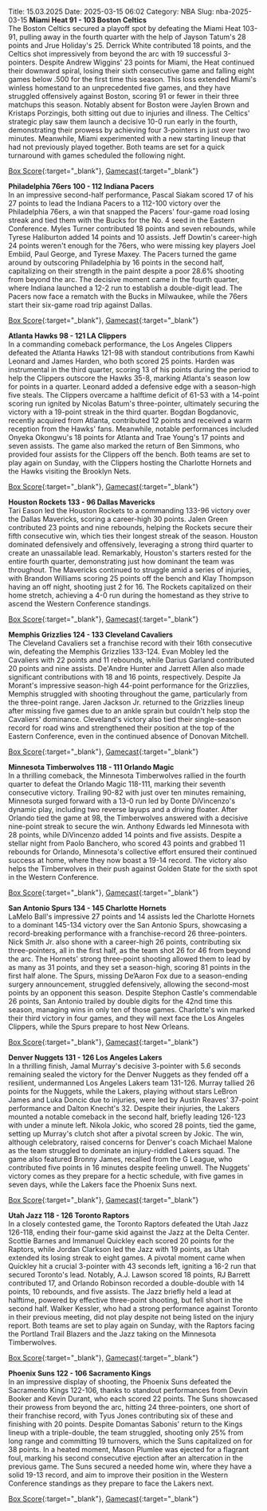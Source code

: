 Title: 15.03.2025
Date: 2025-03-15 06:02
Category: NBA 
Slug: nba-2025-03-15 
**Miami Heat 91 - 103 Boston Celtics**  
The Boston Celtics secured a playoff spot by defeating the Miami Heat 103-91, pulling away in the fourth quarter with the help of Jayson Tatum's 28 points and Jrue Holiday's 25. Derrick White contributed 18 points, and the Celtics shot impressively from beyond the arc with 19 successful 3-pointers. Despite Andrew Wiggins' 23 points for Miami, the Heat continued their downward spiral, losing their sixth consecutive game and falling eight games below .500 for the first time this season. This loss extended Miami's winless homestand to an unprecedented five games, and they have struggled offensively against Boston, scoring 91 or fewer in their three matchups this season. Notably absent for Boston were Jaylen Brown and Kristaps Porzingis, both sitting out due to injuries and illness. The Celtics' strategic play saw them launch a decisive 10-0 run early in the fourth, demonstrating their prowess by achieving four 3-pointers in just over two minutes. Meanwhile, Miami experimented with a new starting lineup that had not previously played together. Both teams are set for a quick turnaround with games scheduled the following night. 

[Box Score](/game/bos-vs-mia-0022400958/box-score){:target="_blank"}, [Gamecast](/game/bos-vs-mia-0022400958){:target="_blank"}<br>

**Philadelphia 76ers 100 - 112 Indiana Pacers**  
In an impressive second-half performance, Pascal Siakam scored 17 of his 27 points to lead the Indiana Pacers to a 112-100 victory over the Philadelphia 76ers, a win that snapped the Pacers' four-game road losing streak and tied them with the Bucks for the No. 4 seed in the Eastern Conference. Myles Turner contributed 18 points and seven rebounds, while Tyrese Haliburton added 14 points and 10 assists. Jeff Dowtin's career-high 24 points weren't enough for the 76ers, who were missing key players Joel Embiid, Paul George, and Tyrese Maxey. The Pacers turned the game around by outscoring Philadelphia by 16 points in the second half, capitalizing on their strength in the paint despite a poor 28.6% shooting from beyond the arc. The decisive moment came in the fourth quarter, where Indiana launched a 12-2 run to establish a double-digit lead. The Pacers now face a rematch with the Bucks in Milwaukee, while the 76ers start their six-game road trip against Dallas. 

[Box Score](/game/ind-vs-phi-0022400959/box-score){:target="_blank"}, [Gamecast](/game/ind-vs-phi-0022400959){:target="_blank"}<br>

**Atlanta Hawks 98 - 121 LA Clippers**  
In a commanding comeback performance, the Los Angeles Clippers defeated the Atlanta Hawks 121-98 with standout contributions from Kawhi Leonard and James Harden, who both scored 25 points. Harden was instrumental in the third quarter, scoring 13 of his points during the period to help the Clippers outscore the Hawks 35-8, marking Atlanta's season low for points in a quarter. Leonard added a defensive edge with a season-high five steals. The Clippers overcame a halftime deficit of 61-53 with a 14-point scoring run ignited by Nicolas Batum's three-pointer, ultimately securing the victory with a 19-point streak in the third quarter. Bogdan Bogdanovic, recently acquired from Atlanta, contributed 12 points and received a warm reception from the Hawks' fans. Meanwhile, notable performances included Onyeka Okongwu's 18 points for Atlanta and Trae Young's 17 points and seven assists. The game also marked the return of Ben Simmons, who provided four assists for the Clippers off the bench. Both teams are set to play again on Sunday, with the Clippers hosting the Charlotte Hornets and the Hawks visiting the Brooklyn Nets. 

[Box Score](/game/lac-vs-atl-0022400960/box-score){:target="_blank"}, [Gamecast](/game/lac-vs-atl-0022400960){:target="_blank"}<br>

**Houston Rockets 133 - 96 Dallas Mavericks**  
Tari Eason led the Houston Rockets to a commanding 133-96 victory over the Dallas Mavericks, scoring a career-high 30 points. Jalen Green contributed 23 points and nine rebounds, helping the Rockets secure their fifth consecutive win, which ties their longest streak of the season. Houston dominated defensively and offensively, leveraging a strong third quarter to create an unassailable lead. Remarkably, Houston's starters rested for the entire fourth quarter, demonstrating just how dominant the team was throughout. The Mavericks continued to struggle amid a series of injuries, with Brandon Williams scoring 25 points off the bench and Klay Thompson having an off night, shooting just 2 for 16. The Rockets capitalized on their home stretch, achieving a 4-0 run during the homestand as they strive to ascend the Western Conference standings. 

[Box Score](/game/dal-vs-hou-0022400961/box-score){:target="_blank"}, [Gamecast](/game/dal-vs-hou-0022400961){:target="_blank"}<br>

**Memphis Grizzlies 124 - 133 Cleveland Cavaliers**  
The Cleveland Cavaliers set a franchise record with their 16th consecutive win, defeating the Memphis Grizzlies 133-124. Evan Mobley led the Cavaliers with 22 points and 11 rebounds, while Darius Garland contributed 20 points and nine assists. De'Andre Hunter and Jarrett Allen also made significant contributions with 18 and 16 points, respectively. Despite Ja Morant's impressive season-high 44-point performance for the Grizzlies, Memphis struggled with shooting throughout the game, particularly from the three-point range. Jaren Jackson Jr. returned to the Grizzlies lineup after missing five games due to an ankle sprain but couldn't help stop the Cavaliers' dominance. Cleveland's victory also tied their single-season record for road wins and strengthened their position at the top of the Eastern Conference, even in the continued absence of Donovan Mitchell. 

[Box Score](/game/cle-vs-mem-0022400962/box-score){:target="_blank"}, [Gamecast](/game/cle-vs-mem-0022400962){:target="_blank"}<br>

**Minnesota Timberwolves 118 - 111 Orlando Magic**  
In a thrilling comeback, the Minnesota Timberwolves rallied in the fourth quarter to defeat the Orlando Magic 118-111, marking their seventh consecutive victory. Trailing 90-82 with just over ten minutes remaining, Minnesota surged forward with a 13-0 run led by Donte DiVincenzo's dynamic play, including two reverse layups and a driving floater. After Orlando tied the game at 98, the Timberwolves answered with a decisive nine-point streak to secure the win. Anthony Edwards led Minnesota with 28 points, while DiVincenzo added 14 points and five assists. Despite a stellar night from Paolo Banchero, who scored 43 points and grabbed 11 rebounds for Orlando, Minnesota's collective effort ensured their continued success at home, where they now boast a 19-14 record. The victory also helps the Timberwolves in their push against Golden State for the sixth spot in the Western Conference. 

[Box Score](/game/orl-vs-min-0022400963/box-score){:target="_blank"}, [Gamecast](/game/orl-vs-min-0022400963){:target="_blank"}<br>

**San Antonio Spurs 134 - 145 Charlotte Hornets**  
LaMelo Ball's impressive 27 points and 14 assists led the Charlotte Hornets to a dominant 145-134 victory over the San Antonio Spurs, showcasing a record-breaking performance with a franchise-record 26 three-pointers. Nick Smith Jr. also shone with a career-high 26 points, contributing six three-pointers, all in the first half, as the team shot 26 for 46 from beyond the arc. The Hornets' strong three-point shooting allowed them to lead by as many as 31 points, and they set a season-high, scoring 81 points in the first half alone. The Spurs, missing De’Aaron Fox due to a season-ending surgery announcement, struggled defensively, allowing the second-most points by an opponent this season. Despite Stephon Castle's commendable 26 points, San Antonio trailed by double digits for the 42nd time this season, managing wins in only ten of those games. Charlotte's win marked their third victory in four games, and they will next face the Los Angeles Clippers, while the Spurs prepare to host New Orleans. 

[Box Score](/game/cha-vs-sas-0022400964/box-score){:target="_blank"}, [Gamecast](/game/cha-vs-sas-0022400964){:target="_blank"}<br>

**Denver Nuggets 131 - 126 Los Angeles Lakers**  
In a thrilling finish, Jamal Murray's decisive 3-pointer with 5.6 seconds remaining sealed the victory for the Denver Nuggets as they fended off a resilient, undermanned Los Angeles Lakers team 131-126. Murray tallied 26 points for the Nuggets, while the Lakers, playing without stars LeBron James and Luka Doncic due to injuries, were led by Austin Reaves' 37-point performance and Dalton Knecht's 32. Despite their injuries, the Lakers mounted a notable comeback in the second half, briefly leading 126-123 with under a minute left. Nikola Jokic, who scored 28 points, tied the game, setting up Murray's clutch shot after a pivotal screen by Jokic. The win, although celebratory, raised concerns for Denver's coach Michael Malone as the team struggled to dominate an injury-riddled Lakers squad. The game also featured Bronny James, recalled from the G League, who contributed five points in 16 minutes despite feeling unwell. The Nuggets' victory comes as they prepare for a hectic schedule, with five games in seven days, while the Lakers face the Phoenix Suns next. 

[Box Score](/game/lal-vs-den-0022400965/box-score){:target="_blank"}, [Gamecast](/game/lal-vs-den-0022400965){:target="_blank"}<br>

**Utah Jazz 118 - 126 Toronto Raptors**  
In a closely contested game, the Toronto Raptors defeated the Utah Jazz 126-118, ending their four-game skid against the Jazz at the Delta Center. Scottie Barnes and Immanuel Quickley each scored 20 points for the Raptors, while Jordan Clarkson led the Jazz with 19 points, as Utah extended its losing streak to eight games. A pivotal moment came when Quickley hit a crucial 3-pointer with 43 seconds left, igniting a 16-2 run that secured Toronto's lead. Notably, A.J. Lawson scored 18 points, RJ Barrett contributed 17, and Orlando Robinson recorded a double-double with 14 points, 10 rebounds, and five assists. The Jazz briefly held a lead at halftime, powered by effective three-point shooting, but fell short in the second half. Walker Kessler, who had a strong performance against Toronto in their previous meeting, did not play despite not being listed on the injury report. Both teams are set to play again on Sunday, with the Raptors facing the Portland Trail Blazers and the Jazz taking on the Minnesota Timberwolves. 

[Box Score](/game/tor-vs-uta-0022400966/box-score){:target="_blank"}, [Gamecast](/game/tor-vs-uta-0022400966){:target="_blank"}<br>

**Phoenix Suns 122 - 106 Sacramento Kings**  
In an impressive display of shooting, the Phoenix Suns defeated the Sacramento Kings 122-106, thanks to standout performances from Devin Booker and Kevin Durant, who each scored 22 points. The Suns showcased their prowess from beyond the arc, hitting 24 three-pointers, one short of their franchise record, with Tyus Jones contributing six of these and finishing with 20 points. Despite Domantas Sabonis' return to the Kings lineup with a triple-double, the team struggled, shooting only 25% from long range and committing 19 turnovers, which the Suns capitalized on for 38 points. In a heated moment, Mason Plumlee was ejected for a flagrant foul, marking his second consecutive ejection after an altercation in the previous game. The Suns secured a needed home win, where they have a solid 19-13 record, and aim to improve their position in the Western Conference standings as they prepare to face the Lakers next. 

[Box Score](/game/sac-vs-phx-0022400967/box-score){:target="_blank"}, [Gamecast](/game/sac-vs-phx-0022400967){:target="_blank"}<br>

